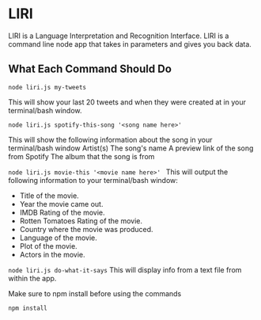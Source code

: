 # LIRI

LIRI is a Language Interpretation and Recognition Interface. LIRI is a command line node app that takes in parameters and gives you back data.

## What Each Command Should Do

```node liri.js my-tweets```

This will show your last 20 tweets and when they were created at in your terminal/bash window.

```node liri.js spotify-this-song '<song name here>' ```

This will show the following information about the song in your terminal/bash window
Artist(s)
The song's name
A preview link of the song from Spotify
The album that the song is from

```node liri.js movie-this '<movie name here>' ```
This will output the following information to your terminal/bash window:

   * Title of the movie.
   * Year the movie came out.
   * IMDB Rating of the movie.
   * Rotten Tomatoes Rating of the movie.
   * Country where the movie was produced.
   * Language of the movie.
   * Plot of the movie.
   * Actors in the movie.
   
```node liri.js do-what-it-says```
This will display info from a text file from within the app.

Make sure to npm install before using the commands

```npm install```


